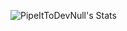 ![PipeItToDevNull's Stats](https://github-readme-stats.vercel.app/api?username=PipeItToDevNull&theme=nord&show_icons=true&hide_border=true&count_private=false)
